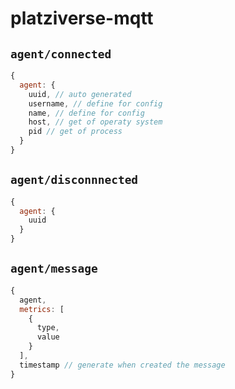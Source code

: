 # platziverse-mqtt

## `agent/connected`

``` js
{
  agent: {
    uuid, // auto generated
    username, // define for config
    name, // define for config
    host, // get of operaty system
    pid // get of process
  }
}
```

## `agent/disconnnected`

``` js
{
  agent: {
    uuid
  }
}
```

## `agent/message`

``` js
{
  agent,
  metrics: [
    {
      type,
      value
    }
  ],
  timestamp // generate when created the message
}
```